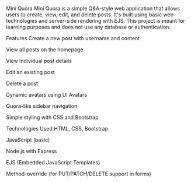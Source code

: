 Mini Quora
Mini Quora is a simple Q&A-style web application that allows users to create, view, edit, and delete posts. It's built using basic web technologies and server-side rendering with EJS. This project is meant for learning purposes and does not use any database or authentication.

Features
Create a new post with username and content

View all posts on the homepage

View individual post details

Edit an existing post

Delete a post

Dynamic avatars using UI Avatars

Quora-like sidebar navigation

Simple styling with CSS and Bootstrap

Technologies Used
HTML, CSS, Bootstrap

JavaScript (basic)

Node.js with Express

EJS (Embedded JavaScript Templates)

Method-override (for PUT/PATCH/DELETE support in forms)
